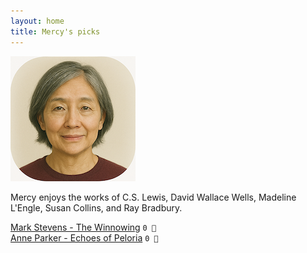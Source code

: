 ```yaml
---
layout: home
title: Mercy's picks
---
```


![Mercy](/assets/mercy.png)

Mercy enjoys the works of C.S. Lewis, David Wallace Wells, Madeline L'Engle, Susan Collins, and Ray Bradbury.

[Mark Stevens - The Winnowing](/works/Mark-Stevens-The-Winnowing.html) `0 🩶`  
[Anne Parker - Echoes of Peloria](/works/Anne-Parker-Echoes-of-Peloria.html) `0 🩶`  
